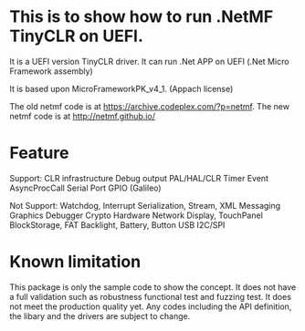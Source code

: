 # This is to show how to run .NetMF TinyCLR on UEFI.

It is a UEFI version TinyCLR driver. It can run .Net APP on UEFI (.Net Micro Framework assembly)

It is based upon MicroFrameworkPK_v4_1. (Appach license)

The old netmf code is at https://archive.codeplex.com/?p=netmf.
The new netmf code is at http://netmf.github.io/

# Feature
Support:
    CLR infrastructure
    Debug output
    PAL/HAL/CLR
    Timer
    Event
    AsyncProcCall
    Serial Port
    GPIO (Galileo)

Not Support:
    Watchdog, Interrupt
    Serialization, Stream, XML
    Messaging
    Graphics
    Debugger
    Crypto
    Hardware
    Network
    Display, TouchPanel
    BlockStorage, FAT
    Backlight, Battery, Button
    USB
    I2C/SPI

# Known limitation
This package is only the sample code to show the concept. It does not have a full validation such as robustness functional test and fuzzing test. It does not meet the production quality yet. Any codes including the API definition, the libary and the drivers are subject to change.

